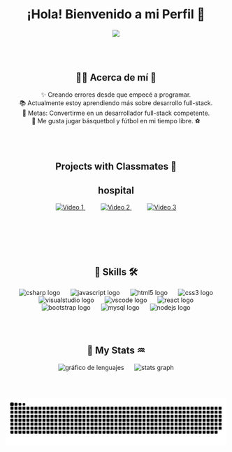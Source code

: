 <h1 align="center">¡Hola! Bienvenido a mi Perfil 👋</h1>

<p align="center">
  <img src="https://github.com/thompsonemerson/thompsonemerson/raw/master/cover-thompson.png" />
</p>


<br><br>

<h2 align="center">🙍‍♂️ Acerca de mí 🤔</h2>


<p align="center">✨ Creando errores desde que empecé a programar.<br>📚 Actualmente estoy aprendiendo más sobre desarrollo full-stack.<br>🎯 Metas: Convertirme en un desarrollador full-stack competente.<br>🏀  Me gusta jugar básquetbol y fútbol en mi tiempo libre.  ⚽</p>

<br><br>

  <h2 align="center"> Projects with Classmates 🤝</h2>
  <h2 align="center"> hospital</h2>

 <div align="center">
  <a href="https://www.youtube.com/watch?v=scNcEqjliuc" target="_blank"> 
    <img src="https://i.ytimg.com/vi/_txOOzTxxPg/maxresdefault.jpg" alt="Video 1" width="300" />
  </a>
  &nbsp;&nbsp;&nbsp;&nbsp;&nbsp;&nbsp;&nbsp;&nbsp;
     
  <a href="https://www.youtube.com/watch?v=bbZAnSNT04w" target="_blank">
    <img src="https://miro.medium.com/v2/resize:fit:1358/1*hAnowsPLNWKe7dsEjOkZrA.png" alt="Video 2" width="300" />
  </a>
  &nbsp;&nbsp;&nbsp;&nbsp;&nbsp;&nbsp;&nbsp;&nbsp;
     
  <a href="https://www.youtube.com/watch?v=bbZAnSNT04w" target="_blank">
    <img src="https://qiita-image-store.s3.ap-northeast-1.amazonaws.com/0/654025/92f64441-d321-dd43-7185-6ceda3e205a3.png" alt="Video 3" width="300" />
  </a>
</div>



<br><br>






<br><br>

<h2 align="center"> 🔧 Skills 🛠</h2>

<div align="center">
  <img src="https://cdn.jsdelivr.net/gh/devicons/devicon/icons/csharp/csharp-original.svg" width="75" height="40" alt="csharp logo" style="margin: 0 10px;" />
  <img src="https://cdn.jsdelivr.net/gh/devicons/devicon/icons/javascript/javascript-original.svg" width="75" height="40" alt="javascript logo" style="margin: 0 10px;" />
  <img src="https://cdn.jsdelivr.net/gh/devicons/devicon/icons/html5/html5-original.svg" width="75" height="40" alt="html5 logo" style="margin: 0 10px;" />
  <img src="https://cdn.jsdelivr.net/gh/devicons/devicon/icons/css3/css3-original.svg" width="75" height="40" alt="css3 logo" style="margin: 0 10px;" />
  <img src="https://cdn.jsdelivr.net/gh/devicons/devicon/icons/visualstudio/visualstudio-plain.svg" width="75" height="40" alt="visualstudio logo" style="margin: 0 10px;" /> 
  <img src="https://cdn.jsdelivr.net/gh/devicons/devicon/icons/vscode/vscode-original.svg" width="75" height="40" alt="vscode logo" style="margin: 0 10px;" />
  <img src="https://cdn.jsdelivr.net/gh/devicons/devicon/icons/react/react-original.svg" width="75" height="40" alt="react logo" style="margin: 0 10px;" />
  <img src="https://cdn.jsdelivr.net/gh/devicons/devicon/icons/bootstrap/bootstrap-original.svg" width="75" height="40" alt="bootstrap logo" style="margin: 0 10px;" />
  <img src="https://skillicons.dev/icons?i=mysql" width="75" height="40" alt="mysql logo" style="margin: 0 10px;" />
  <img src="https://skillicons.dev/icons?i=nodejs" width="75" height="40" alt="nodejs logo" style="margin: 0 10px;" />
</div>

<br><br>

<h2 align="center"> 🧬 My Stats ♒</h2>

<div align="center">
  <img src="https://github-readme-stats.vercel.app/api/top-langs?username=Bruno-199&locale=en&hide_title=false&layout=compact&card_width=320&langs_count=5&theme=dracula&hide_border=false&order=2" height="150" alt="gráfico de lenguajes" />
  &nbsp;&nbsp;&nbsp;&nbsp;
  <img src="https://github-readme-stats.vercel.app/api?username=Bruno-199&hide_title=false&hide_rank=false&show_icons=true&include_all_commits=true&count_private=true&disable_animations=false&theme=dracula&locale=en&hide_border=false" height="150" alt="stats graph" />
</div>

<br><br>

<div align="center" >
<img src="https://raw.githubusercontent.com/Bruno-199/Bruno-199/output/snake.svg" alt="Snake animation" />
  
</div>



